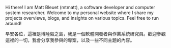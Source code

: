 Hi there! I am Matt Bleuet (mtmatt), a software developer and computer system researcher. Welcome to my personal website where I share my projects overviews, blogs, and insights on various topics. Feel free to run around!

早安各位，這裡是博陸毅之島，我是一個軟體開發者與作業系統研究員。歡迎參觀這裡的一切，我會分享我參與的專案，以及一些不同主題的內容。
